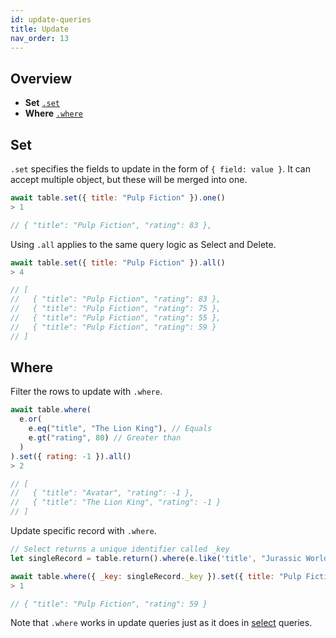 ```yaml
---
id: update-queries
title: Update
nav_order: 13
---
```


## Overview

* **Set** [`.set`](#set)
* **Where** [`.where`](#where)

## Set

`.set` specifies the fields to update in the form of `{ field: value }`. It can accept multiple object, but these will be merged into one.

```js
await table.set({ title: "Pulp Fiction" }).one()
> 1

// { "title": "Pulp Fiction", "rating": 83 },
```

Using `.all` applies to the same query logic as Select and Delete.

```jsx
await table.set({ title: "Pulp Fiction" }).all()
> 4

// [
//   { "title": "Pulp Fiction", "rating": 83 },
//   { "title": "Pulp Fiction", "rating": 75 },
//   { "title": "Pulp Fiction", "rating": 55 },
//   { "title": "Pulp Fiction", "rating": 59 }
// ]
```

## Where

Filter the rows to update with `.where`.

```js
await table.where(
  e.or(
    e.eq("title", "The Lion King"), // Equals
    e.gt("rating", 80) // Greater than
  )
).set({ rating: -1 }).all()
> 2

// [
//   { "title": "Avatar", "rating": -1 },
//   { "title": "The Lion King", "rating": -1 }
// ]
```

Update specific record with `.where`.
```js
// Select returns a unique identifier called _key
let singleRecord = table.return().where(e.like('title', "Jurassic World")).one()

await table.where({ _key: singleRecord._key }).set({ title: "Pulp Fiction" }).one()
> 1

// { "title": "Pulp Fiction", "rating": 59 }
```

Note that `.where` works in update queries just as it does in [select](select_queries.html#where) queries.
